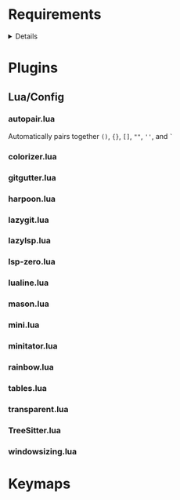 
# Requirements

<details>

- wget
- gcc
- ripgrep
- fd

- git
    - lazygit

- tree-sitter
    - nodejs

- Neovim (0.10+)

- Nerd Font

- (Optional)
    - Nix package manager

</details>

# Plugins

## Lua/Config

### autopair.lua

Automatically pairs together `()`, `{}`, `[]`, `""`, `''`, and `` ` ``

### colorizer.lua

### gitgutter.lua

### harpoon.lua

### lazygit.lua

### lazylsp.lua

### lsp-zero.lua

### lualine.lua

### mason.lua

### mini.lua

### minitator.lua

### rainbow.lua

### tables.lua

### transparent.lua

### TreeSitter.lua

### windowsizing.lua


# Keymaps



